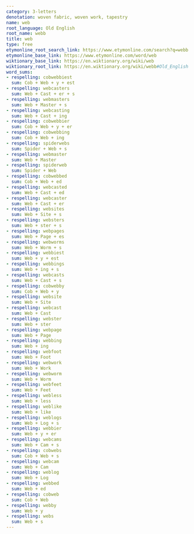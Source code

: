 ```yaml
---
category: 3-letters
denotation: woven fabric, woven work, tapestry
name: web
root_language: Old English
root_name: webb
title: web
type: free
etymonline_root_search_link: https://www.etymonline.com/search?q=webb
etymonline_base_link: https://www.etymonline.com/word/web
wiktionary_base_link: https://en.wiktionary.org/wiki/web
wiktionary_root_link: https://en.wiktionary.org/wiki/webb#Old_English
word_sums:
- respelling: cobwebbiest
  sum: Cob + Web + y + est
- respelling: webcasters
  sum: Web + Cast + er + s
- respelling: webmasters
  sum: Web + Master + s
- respelling: webcasting
  sum: Web + Cast + ing
- respelling: cobwebbier
  sum: Cob + Web + y + er
- respelling: cobwebbing
  sum: Cob + Web + ing
- respelling: spiderwebs
  sum: Spider + Web + s
- respelling: webmaster
  sum: Web + Master
- respelling: spiderweb
  sum: Spider + Web
- respelling: cobwebbed
  sum: Cob + Web + ed
- respelling: webcasted
  sum: Web + Cast + ed
- respelling: webcaster
  sum: Web + Cast + er
- respelling: websites
  sum: Web + Site + s
- respelling: websters
  sum: Web + ster + s
- respelling: webpages
  sum: Web + Page + es
- respelling: webworms
  sum: Web + Worm + s
- respelling: webbiest
  sum: Web + y + est
- respelling: webbings
  sum: Web + ing + s
- respelling: webcasts
  sum: Web + Cast + s
- respelling: cobwebby
  sum: Cob + Web + y
- respelling: website
  sum: Web + Site
- respelling: webcast
  sum: Web + Cast
- respelling: webster
  sum: Web + ster
- respelling: webpage
  sum: Web + Page
- respelling: webbing
  sum: Web + ing
- respelling: webfoot
  sum: Web + Foot
- respelling: webwork
  sum: Web + Work
- respelling: webworm
  sum: Web + Worm
- respelling: webfeet
  sum: Web + Feet
- respelling: webless
  sum: Web + less
- respelling: weblike
  sum: Web + like
- respelling: weblogs
  sum: Web + Log + s
- respelling: webbier
  sum: Web + y + er
- respelling: webcams
  sum: Web + Cam + s
- respelling: cobwebs
  sum: Cob + Web + s
- respelling: webcam
  sum: Web + Cam
- respelling: weblog
  sum: Web + Log
- respelling: webbed
  sum: Web + ed
- respelling: cobweb
  sum: Cob + Web
- respelling: webby
  sum: Web + y
- respelling: webs
  sum: Web + s
---
```


